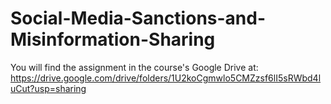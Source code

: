 # Social-Media-Sanctions-and-Misinformation-Sharing
You will find the assignment in the course's Google Drive at:
https://drive.google.com/drive/folders/1U2koCgmwlo5CMZzsf6lI5sRWbd4luCut?usp=sharing
